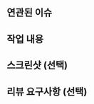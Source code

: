 ## 연관된 이슈

<!-- 관련된 이슈 번호를 작성해주세요. 예시: #이슈번호, #이슈번호 -->

## 작업 내용

<!-- 이번 PR에서 작업한 내용을 간략히 설명해주세요. 필요하다면 이미지를 첨부해주세요. -->

## 스크린샷 (선택)

<!-- 작업 내용과 관련된 스크린샷이 있다면 첨부해주세요. -->

## 리뷰 요구사항 (선택)

<!-- 리뷰어가 특별히 봐주었으면 하는 부분이 있다면 작성해주세요. -->